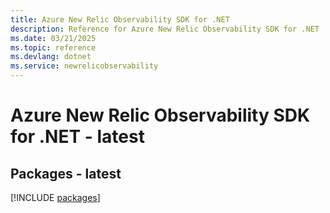 ```yaml
---
title: Azure New Relic Observability SDK for .NET
description: Reference for Azure New Relic Observability SDK for .NET
ms.date: 03/21/2025
ms.topic: reference
ms.devlang: dotnet
ms.service: newrelicobservability
---
```

# Azure New Relic Observability SDK for .NET - latest
## Packages - latest
[!INCLUDE [packages](new-relic-observability-index.md)]